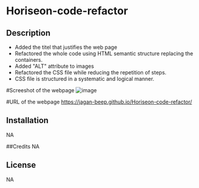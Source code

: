 # Horiseon-code-refactor

## Description
- Added the titel that justifies the web page
- Refactored the whole code using HTML semantic structure replacing the <div> containers.
- Added "ALT" attribute to images
- Refactored the CSS file while reducing the repetition of steps.
- CSS file is structured in a systematic and logical manner.

#Screeshot of the webpage
![image](https://github.com/jagan-beep/Horiseon-code-refactor/assets/83705547/7dd64a67-2ea6-4131-a5c2-4598a384c302)

#URL of the webpage
https://jagan-beep.github.io/Horiseon-code-refactor/


## Installation
NA

##Credits
NA
## License
NA
